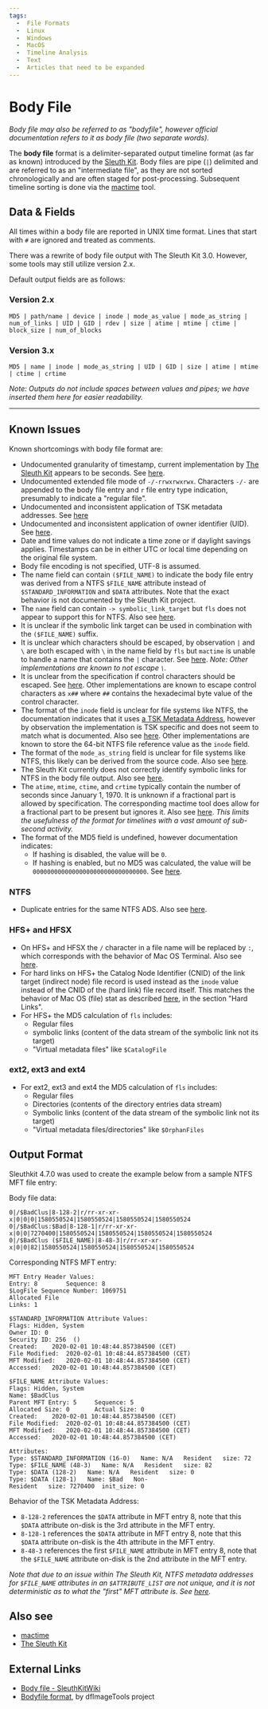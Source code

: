 ```yaml
---
tags:
  -  File Formats
  -  Linux
  -  Windows
  -  MacOS
  -  Timeline Analysis
  -  Text
  -  Articles that need to be expanded
---
```


# Body File

_Body file may also be referred to as "bodyfile", however official
documentation refers to it as body file (two separate words)._

The **body file** format is a delimiter-separated output timeline format (as
far as known) introduced by the [Sleuth Kit](sleuthkit.md). Body files are pipe
(`|`) delimited and are referred to as an "intermediate file", as they are not
sorted chronologically and are often staged for post-processing. Subsequent
timeline sorting is done via the [mactime](mactime.md) tool.

## Data & Fields

All times within a body file are reported in UNIX time format. Lines that start
with `#` are ignored and treated as comments.

There was a rewrite of body file output with The Sleuth Kit 3.0. However, some
tools may still utilize version 2.x.

Default output fields are as follows:

### Version 2.x

```ascii
MD5 | path/name | device | inode | mode_as_value | mode_as_string | num_of_links | UID | GID | rdev | size | atime | mtime | ctime | block_size | num_of_blocks
```

### Version 3.x

```ascii
MD5 | name | inode | mode_as_string | UID | GID | size | atime | mtime | ctime | crtime
```

_Note: Outputs do not include spaces between values and pipes; we have inserted them here for easier readability._

---

## Known Issues
<!-- Issues have been merged from multiple files. Also, issues may apply to The Sleuth Kit more than body files - must reconcile. 
NOTE: Nov/Dec 2022, validate if each is still an issue -->
Known shortcomings with body file format are:

* Undocumented granularity of timestamp, current implementation by
  [The Sleuth Kit](sleuthkit.md) appears to be seconds. See [here](https://github.com/sleuthkit/sleuthkit/issues/1810).
* Undocumented extended file mode of `-/-rrwxrwxrwx`. Characters `-/-` are appended to the body file entry and `r` file entry type indication, presumably to indicate a "regular file".
* Undocumented and inconsistent application of TSK metadata addresses. See [here](https://github.com/sleuthkit/sleuthkit/issues/1809)
* Undocumented and inconsistent application of owner identifier (UID). See [here](https://github.com/sleuthkit/sleuthkit/issues/1830).
* Date and time values do not indicate a time zone or if daylight savings applies. Timestamps can be in either UTC or local time depending on the original file system.
* Body file encoding is not specified, UTF-8 is assumed.
* The name field can contain `($FILE_NAME)` to indicate the body file entry was derived from a NTFS `$FILE_NAME` attribute instead of `$STANDARD_INFORMATION` and `$DATA` attributes. Note that the exact behavior is not documented by the Sleuth Kit project.
* The `name` field can contain `-> symbolic_link_target` but `fls` does not appear to support this for NTFS. Also see [here](https://github.com/sleuthkit/sleuthkit/issues/2645).
* It is unclear if the symbolic link target can be used in combination with the `($FILE_NAME)` suffix.
* It is unclear which characters should be escaped, by observation `|`
  and `\` are both escaped with `\` in the name field by `fls` but `mactime`
  is unable to handle a name that contains the `|` character. See [here](https://github.com/sleuthkit/sleuthkit/issues/2124). _Note: Other implementations are known to not escape `\`._
* It is unclear from the specification if control characters should be
  escaped. See [here](https://github.com/sleuthkit/sleuthkit/issues/1989). Other implementations are known to escape control characters as `x##` where `##` contains the hexadecimal byte value of the control character.
* The format of the `inode` field is unclear for file systems like NTFS, the documentation indicates that it uses [a TSK Metadata Address](https://wiki.sleuthkit.org/index.php?title=Metadata_Address), however by observation the implementation is TSK specific and does not seem to match what is documented. Also see [here](https://github.com/sleuthkit/sleuthkit/issues/1809). Other implementations are known to store the 64-bit NTFS file reference value as the `inode` field.
* The format of the `mode_as_string` field is unclear for file systems like NTFS, this likely can be derived from the source code. Also see [here](https://github.com/sleuthkit/sleuthkit/issues/1810).
* The Sleuth Kit currently does not correctly identify symbolic links for NTFS in the body file output. Also see [here](https://github.com/sleuthkit/sleuthkit/issues/2645).
* The `atime`, `mtime`, `ctime`, and `crtime` typically contain the number of seconds since January 1, 1970. It is unknown if a fractional part is allowed by specification. The corresponding mactime tool does allow for a fractional part to be present but ignores it. Also see [here](https://github.com/sleuthkit/sleuthkit/issues/1810). _This limits the usefulness of the format for timelines with a vast amount of sub-second activity._
* The format of the MD5 field is undefined, however documentation indicates:
  * If hashing is disabled, the value will be `0`.
  * If hashing is enabled, but no MD5 was calculated, the value will be `00000000000000000000000000000000`. See [here](https://github.com/sleuthkit/sleuthkit/issues/2058).

### NTFS

* Duplicate entries for the same NTFS ADS. Also see [here](https://github.com/sleuthkit/sleuthkit/issues/2644).

### HFS+ and HFSX

* On HFS+ and HFSX the `/` character in a file name will be replaced by `:`, which
  corresponds with the behavior of Mac OS Terminal. Also see [here](https://github.com/sleuthkit/sleuthkit/blob/3d16b8bc293ba13a5674fe9ce6a35f867ccc945d/tsk/fs/hfs_dent.c#L110).
* For hard links on HFS+ the Catalog Node Identifier (CNID) of the link target (indirect node) file record is used instead as the `inode` value instead of the CNID of the (hard link) file record itself. This matches the behavior of Mac OS (file) stat as described [here](https://developer.apple.com/library/archive/technotes/tn/tn1150.html), in the section "Hard Links".
* For HFS+ the MD5 calculation of `fls` includes:
  * Regular files
  * symbolic links (content of the data stream of the symbolic link not its target)
  * "Virtual metadata files" like `$CatalogFile`

### ext2, ext3 and ext4

* For ext2, ext3 and ext4 the MD5 calculation of `fls` includes:
  * Regular files
  * Directories (contents of the directory entries data stream)
  * Symbolic links (content of the data stream of the symbolic link not its
  target)
  * "Virtual metadata files/directories" like `$OrphanFiles`

## Output Format

Sleuthkit 4.7.0 was used to create the example below from a sample NTFS MFT file entry:

Body file data:

```ascii
0|/$BadClus|8-128-2|r/rr-xr-xr-x|0|0|0|1580550524|1580550524|1580550524|1580550524
0|/$BadClus:$Bad|8-128-1|r/rr-xr-xr-x|0|0|7270400|1580550524|1580550524|1580550524|1580550524
0|/$BadClus ($FILE_NAME)|8-48-3|r/rr-xr-xr-x|0|0|82|1580550524|1580550524|1580550524|1580550524
```

Corresponding NTFS MFT entry:

```ascii
MFT Entry Header Values:
Entry: 8        Sequence: 8
$LogFile Sequence Number: 1069751
Allocated File
Links: 1

$STANDARD_INFORMATION Attribute Values:
Flags: Hidden, System
Owner ID: 0
Security ID: 256  ()
Created:    2020-02-01 10:48:44.857384500 (CET)
File Modified:  2020-02-01 10:48:44.857384500 (CET)
MFT Modified:   2020-02-01 10:48:44.857384500 (CET)
Accessed:   2020-02-01 10:48:44.857384500 (CET)

$FILE_NAME Attribute Values:
Flags: Hidden, System
Name: $BadClus
Parent MFT Entry: 5     Sequence: 5
Allocated Size: 0       Actual Size: 0
Created:    2020-02-01 10:48:44.857384500 (CET)
File Modified:  2020-02-01 10:48:44.857384500 (CET)
MFT Modified:   2020-02-01 10:48:44.857384500 (CET)
Accessed:   2020-02-01 10:48:44.857384500 (CET)

Attributes: 
Type: $STANDARD_INFORMATION (16-0)   Name: N/A   Resident   size: 72
Type: $FILE_NAME (48-3)   Name: N/A   Resident   size: 82
Type: $DATA (128-2)   Name: N/A   Resident   size: 0
Type: $DATA (128-1)   Name: $Bad   Non-Resident   size: 7270400  init_size: 0
```

Behavior of the TSK Metadata Address:

* `8-128-2` references the `$DATA` attribute in MFT entry 8, note that this
  `$DATA` attribute on-disk is the 3rd attribute in the MFT entry.
* `8-128-1` references the `$DATA` attribute in MFT entry 8, note that this
  `$DATA` attribute on-disk is the 4th attribute in the MFT entry.
* `8-48-3` references the first `$FILE_NAME` attribute in MFT entry 8, note
  that the `$FILE_NAME` attribute on-disk is the 2nd attribute in the MFT
  entry.

_Note that due to an issue within The Sleuth Kit, NTFS metadata addresses for `$FILE_NAME` attributes in an `$ATTRIBUTE_LIST` are not unique, and it is not deterministic as to what the "first" MFT attribute is. See [here](https://github.com/sleuthkit/sleuthkit/issues/1809)._

## Also see

* [mactime](mactime.md)
* [The Sleuth Kit](the_sleuth_kit.md)

## External Links

* [Body file - SleuthKitWiki](http://wiki.sleuthkit.org/index.php?title=Body_file)
* [Bodyfile format](https://dfimagetools.readthedocs.io/en/latest/sources/Bodyfile-format.html), by dfImageTools project
